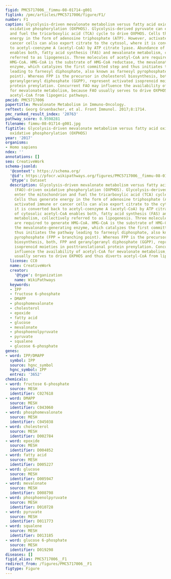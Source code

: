 ```yaml
---
figid: PMC5717006__fimmu-08-01714-g001
figlink: /pmc/articles/PMC5717006/figure/F1/
number: F1
caption: Glycolysis-driven mevalonate metabolism versus fatty acid oxidation (FAO)-driven
  oxidative phosphorylation (OXPHOS). Glycolysis-derived pyruvate can enter the mitochondrion
  and fuel the tricarboxylic acid (TCA) cycle to drive OXPHOS. Cells thus generate
  energy in the form of adenosine triphosphate (ATP). However, activated immune or
  cancer cells can also export citrate to the cytosol, where it is converted back
  to acetyl-coenzyme A (acetyl-CoA) by ATP citrate lyase. Abundance of cytosolic acetyl-CoA
  enables both, fatty acid synthesis (FAS) and mevalonate metabolism, collectively
  referred to as lipogenesis. Three molecules of acetyl-CoA are required to generate
  HMG-CoA. HMG-CoA is the substrate of HMG-CoA reductase, the mevalonate-generating
  enzyme, which catalyzes the first committed step and thus initiates the pathway
  leading to farnesyl diphosphate, also known as farnesyl pyrophosphate (FPP = branching
  point). Whereas FPP is the precursor in cholesterol biosynthesis, both, FPP and
  geranylgeranyl diphosphate (GGPP), represent activated isoprenoid moieties in posttranslational
  protein prenylation. Concurrent FAO may influence the availability of acetyl-CoA
  for mevalonate metabolism, because FAO usually serves to drive OXPHOS and thus diverts
  acetyl-CoA from lipogenic pathways.
pmcid: PMC5717006
papertitle: Mevalonate Metabolism in Immuno-Oncology.
reftext: Georg Gruenbacher, et al. Front Immunol. 2017;8:1714.
pmc_ranked_result_index: '20763'
pathway_score: 0.9598281
filename: fimmu-08-01714-g001.jpg
figtitle: Glycolysis-driven mevalonate metabolism versus fatty acid oxidation (FAO)-driven
  oxidative phosphorylation (OXPHOS)
year: '2017'
organisms:
- Homo sapiens
ndex: ''
annotations: []
seo: CreativeWork
schema-jsonld:
  '@context': https://schema.org/
  '@id': https://pfocr.wikipathways.org/figures/PMC5717006__fimmu-08-01714-g001.html
  '@type': Dataset
  description: Glycolysis-driven mevalonate metabolism versus fatty acid oxidation
    (FAO)-driven oxidative phosphorylation (OXPHOS). Glycolysis-derived pyruvate can
    enter the mitochondrion and fuel the tricarboxylic acid (TCA) cycle to drive OXPHOS.
    Cells thus generate energy in the form of adenosine triphosphate (ATP). However,
    activated immune or cancer cells can also export citrate to the cytosol, where
    it is converted back to acetyl-coenzyme A (acetyl-CoA) by ATP citrate lyase. Abundance
    of cytosolic acetyl-CoA enables both, fatty acid synthesis (FAS) and mevalonate
    metabolism, collectively referred to as lipogenesis. Three molecules of acetyl-CoA
    are required to generate HMG-CoA. HMG-CoA is the substrate of HMG-CoA reductase,
    the mevalonate-generating enzyme, which catalyzes the first committed step and
    thus initiates the pathway leading to farnesyl diphosphate, also known as farnesyl
    pyrophosphate (FPP = branching point). Whereas FPP is the precursor in cholesterol
    biosynthesis, both, FPP and geranylgeranyl diphosphate (GGPP), represent activated
    isoprenoid moieties in posttranslational protein prenylation. Concurrent FAO may
    influence the availability of acetyl-CoA for mevalonate metabolism, because FAO
    usually serves to drive OXPHOS and thus diverts acetyl-CoA from lipogenic pathways.
  license: CC0
  name: CreativeWork
  creator:
    '@type': Organization
    name: WikiPathways
  keywords:
  - IPP
  - fructose 6-phosphate
  - DMAPP
  - phosphomevalonate
  - cholesterol
  - epoxide
  - fatty acid
  - glucose
  - mevalonate
  - phosphoenolpyruvate
  - pyruvate
  - squalene
  - glucose 6-phosphate
genes:
- word: IPP/DMAPP
  symbol: IPP
  source: hgnc_symbol
  hgnc_symbol: IPP
  entrez: '3652'
chemicals:
- word: fructose 6-phosphate
  source: MESH
  identifier: C027618
- word: DMAPP
  source: MESH
  identifier: C043060
- word: phosphomevalonate
  source: MESH
  identifier: C045038
- word: cholesterol
  source: MESH
  identifier: D002784
- word: epoxide
  source: MESH
  identifier: D004852
- word: fatty acid
  source: MESH
  identifier: D005227
- word: glucose
  source: MESH
  identifier: D005947
- word: mevalonate
  source: MESH
  identifier: D008798
- word: phosphoenolpyruvate
  source: MESH
  identifier: D010728
- word: pyruvate
  source: MESH
  identifier: D011773
- word: squalene
  source: MESH
  identifier: D013185
- word: glucose 6-phosphate
  source: MESH
  identifier: D019298
diseases: []
figid_alias: PMC5717006__F1
redirect_from: /figures/PMC5717006__F1
figtype: Figure
---
```

